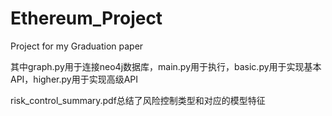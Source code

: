 # Ethereum_Project
Project for my Graduation paper

其中graph.py用于连接neo4j数据库，main.py用于执行，basic.py用于实现基本API，higher.py用于实现高级API

risk_control_summary.pdf总结了风险控制类型和对应的模型特征